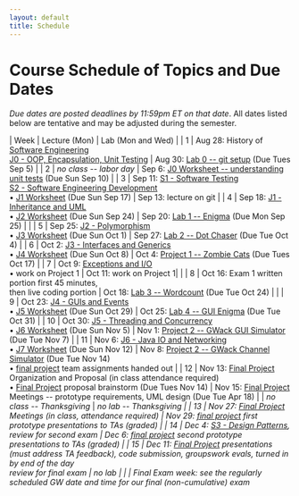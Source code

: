 ```yaml
---
layout: default
title: Schedule
---
```


# Course Schedule of Topics and Due Dates

*Due dates are posted deadlines by 11:59pm ET on that date*. All dates listed below are tentative and may be adjusted during the semester.



| Week | Lecture (Mon)                                                                                                            | Lab (Mon and Wed)                                                                                                                    |
| 1    | Aug 28: History of <a href="https://dl.acm.org/doi/pdf/10.1145/1134285.1134288">Software Engineering</a><br>[J0 - OOP, Encapsulation, Unit Testing](j/0)                                    | Aug 30: [Lab 0 -- git setup](lab/0) (Due Tues Sep 5) |
| 2    |      <i>no class -- labor day</i>           | Sep 6: [J0 Worksheet -- understanding unit tests](worksheet/j0) (Due Sun Sep 10)  |
| 3    | Sep 11: [S1 - Software Testing](j/software_testing)<br> [S2 - Software Engineering Development](j/software_engineering)<br>&bull; [J1 Worksheet](worksheet/j1) (Due Sun Sep 17)  | Sep 13: lecture on git         |
| 4    | Sep 18: [J1 - Inheritance and UML](j/1) <br>&bull; [J2 Worksheet](worksheet/j2) (Due Sun Sep 24)             | Sep 20: [Lab 1 -- Enigma](lab/1) (Due Mon Sep 25)                                                                                 |                                                                        |
| 5    | Sep 25: [J2 - Polymorphism](j/2) <br>&bull; [J3 Worksheet](worksheet/j3) (Due Sun Oct 1)    | Sep 27: [Lab 2 -- Dot Chaser](lab/2) (Due Tue Oct 4)                                                                            |
| 6    | Oct 2: [J3 - Interfaces and Generics](j/3) <br>&bull; [J4 Worksheet](worksheet/j4) (Due Sun Oct 8)  | Oct 4: [Project 1 -- Zombie Cats](project/1) (Due Tues Oct 17)                                                                          |
| 7    | Oct 9: [Exceptions and I/O](j/exceptions)  <br>&bull; work on Project 1                                                   | Oct 11: work on Project 1|                                                              |
| 8    | Oct 16: Exam 1 written portion first 45 minutes,<br> then live coding portion | Oct 18: [Lab 3 -- Wordcount](lab/3) (Due Tue Oct 24)                                                                                                 |                                                                  |
| 9    | Oct 23: [J4 - GUIs and Events](j/4) <br>&bull; [J5 Worksheet](worksheet/j5) (Due Sun Oct 29)                                 | Oct 25: [Lab 4 -- GUI Enigma](lab/4) (Due Tue Oct 31)                                                                             |
| 10   | Oct 30: [J5 - Threading and Concurrency](j/5) <br>&bull; [J6 Worksheet](worksheet/j6) (Due Sun Nov 5)                      | Nov 1: [Project 2 -- GWack GUI Simulator](project/2) (Due Tue Nov 7)    |
| 11   | Nov 6: [J6 - Java IO and Networking](j/6) <br>&bull; [J7 Worksheet](worksheet/j7)  (Due Sun Nov 12)                             | Nov 8: [Project 2 -- GWack Channel Simulator](project/2) (Due Tue Nov 14) <br>&bull; [final project](project/3) team assignments handed out                                                             |
| 12   | Nov 13: [Final Project](project/3) Organization and Proposal (in class attendance required) <br>&bull; [Final Project](project/3) proposal brainstorm  (Due Tues Nov 14)                        | Nov 15: [Final Project](project/3) Meetings -- prototype requirements, UML design (Due Tue Apr 18)
|      | <i>no class -- Thanksgiving</i> | <i>no lab -- Thanksgiving |
| 13   | Nov 27:  [Final Project](project/3) Meetings (in class, attendance required)                                                                                         |  Nov 29: [final project](project/3) first prototype presentations to TAs (graded)                                                                                                                         | 
| 14   | Dec 4:  [S3 - Design Patterns](j/design), <br>review for second exam                                                              | Dec 6: [final project](project/3) second prototype presentations to TAs (graded)                                                                                                                              |
|  15  | Dec 11: [Final Project](project/3) presentations (must address TA feedback), code submission, groupswork evals, turned in by end of the day<br> review for final exam                                                                          | <i>no lab</i>                                                                                                                             |
|    | Final Exam week:  see the regularly scheduled GW date and time for our final (non-cumulative) exam   








